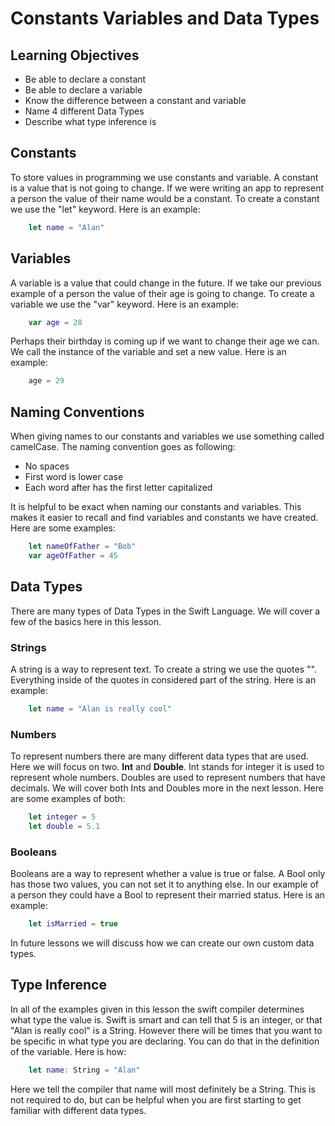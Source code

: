 # Constants Variables and Data Types

## Learning Objectives
- Be able to declare a constant
- Be able to declare a variable
- Know the difference between a constant and variable
- Name 4 different Data Types
- Describe what type inference is

## Constants

To store values in programming we use constants and variable. A constant is a value that is not going to change. If we were writing an app to represent a person the value of their name would be a constant. To create a constant we use the "let" keyword. Here is an example:

```Swift
	let name = "Alan"
```

## Variables

A variable is a value that could change in the future. If we take our previous example of a person the value of their age is going to change. To create a variable we use the "var" keyword. Here is an example:

```Swift
	var age = 28
```
Perhaps their birthday is coming up if we want to change their age we can. We call the instance of the variable and set a new value. Here is an example:

```Swift
	age = 29
```

## Naming Conventions

When giving names to our constants and variables we use something called camelCase. The naming convention goes as following:
- No spaces
- First word is lower case
- Each word after has the first letter capitalized

It is helpful to be exact when naming our constants and variables. This makes it easier to recall and find variables and constants we have created. Here are some examples:

```Swift
	let nameOfFather = "Bob"
	var ageOfFather = 45
```

## Data Types

There are many types of Data Types in the Swift Language. We will cover a few of the basics here in this lesson.

### Strings
A string is a way to represent text. To create a string we use the quotes "". Everything inside of the quotes in considered part of the string. Here is an example:

```Swift
	let name = "Alan is really cool"
```

### Numbers
To represent numbers there are many different data types that are used. Here we will focus on two. **Int** and **Double**. Int stands for integer it is used to represent whole numbers. Doubles are used to represent numbers that have decimals. We will cover both Ints and Doubles more in the next lesson. Here are some examples of both:

```Swift
	let integer = 5
	let double = 5.1
```

### Booleans
Booleans are a way to represent whether a value is true or false. A Bool only has those two values, you can not set it to anything else. In our example of a person they could have a Bool to represent their married status. Here is an example:

```Swift
	let isMarried = true
```

In future lessons we will discuss how we can create our own custom data types.

## Type Inference
In all of the examples given in this lesson the swift compiler determines what type the value is. Swift is smart and can tell that 5 is an integer, or that "Alan is really cool" is a String. However there will be times that you want to be specific in what type you are declaring. You can do that in the definition of the variable. Here is how:
```Swift
	let name: String = "Alan"
```
Here we tell the compiler that name will most definitely be a String. This is not required to do, but can be helpful when you are first starting to get familiar with different data types.
